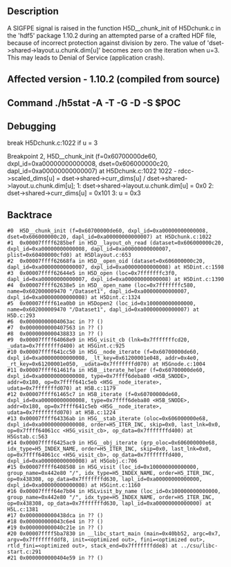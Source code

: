 Description
--------------
A SIGFPE signal is raised in the function H5D__chunk_init of H5Dchunk.c in the 'hdf5' package 1.10.2 during an attempted parse of a crafted HDF file, because of incorrect protection against division by zero. The value of 'dset->shared->layout.u.chunk.dim[u]' becomes zero on the iteration when u=3. This may leads to Denial of Service (application crash).

Affected version - 1.10.2 (compiled from source)
---------------

Command ./h5stat -A -T -G -D -S $POC
---------------

Debugging
---------------
break H5Dchunk.c:1022 if u = 3

Breakpoint 2, H5D__chunk_init (f=0x60700000de60, dxpl_id=0xa00000000000008, dset=0x606000000c20, dapl_id=0xa00000000000007) at H5Dchunk.c:1022
1022 - rdcc->scaled_dims[u] = dset->shared->curr_dims[u] / dset->shared->layout.u.chunk.dim[u];
1: dset->shared->layout.u.chunk.dim[u] = 0x0
2: dset->shared->curr_dims[u] = 0x101
3: u = 0x3

Backtrace
-------------------
```
#0  H5D__chunk_init (f=0x60700000de60, dxpl_id=0xa00000000000008, dset=0x606000000c20, dapl_id=0xa00000000000007) at H5Dchunk.c:1022
#1  0x00007ffff6285bef in H5D__layout_oh_read (dataset=0x606000000c20, dxpl_id=0xa00000000000008, dapl_id=0xa00000000000007, plist=0x60400000cfd0) at H5Dlayout.c:653
#2  0x00007ffff62668fa in H5D__open_oid (dataset=0x606000000c20, dapl_id=0xa00000000000007, dxpl_id=0xa00000000000008) at H5Dint.c:1598
#3  0x00007ffff62644e5 in H5D_open (loc=0x7fffffffc3f0, dapl_id=0xa00000000000007, dxpl_id=0xa00000000000008) at H5Dint.c:1390
#4  0x00007ffff62638e5 in H5D__open_name (loc=0x7fffffffc580, name=0x602000009470 "/Dataset1", dapl_id=0xa00000000000007, dxpl_id=0xa00000000000008) at H5Dint.c:1324
#5  0x00007ffff61ea0b0 in H5Dopen2 (loc_id=0x100000000000000, name=0x602000009470 "/Dataset1", dapl_id=0xa00000000000007) at H5D.c:293
#6  0x00000000004063ac in ?? ()
#7  0x0000000000407563 in ?? ()
#8  0x0000000000438833 in ?? ()
#9  0x00007ffff64068e9 in H5G_visit_cb (lnk=0x7fffffffcd20, _udata=0x7fffffffd400) at H5Gint.c:925
#10 0x00007ffff641cc50 in H5G__node_iterate (f=0x60700000de60, dxpl_id=0xa00000000000008, _lt_key=0x61200001e048, addr=0x4e0, _rt_key=0x61200001e050, _udata=0x7fffffffd070) at H5Gnode.c:1004
#11 0x00007ffff61461fa in H5B__iterate_helper (f=0x60700000de60, dxpl_id=0xa00000000000008, type=0x7ffff6deba80 <H5B_SNODE>, addr=0x180, op=0x7ffff641c5eb <H5G__node_iterate>, udata=0x7fffffffd070) at H5B.c:1179
#12 0x00007ffff61465c7 in H5B_iterate (f=0x60700000de60, dxpl_id=0xa00000000000008, type=0x7ffff6deba80 <H5B_SNODE>, addr=0x180, op=0x7ffff641c5eb <H5G__node_iterate>, udata=0x7fffffffd070) at H5B.c:1224
#13 0x00007ffff64336ab in H5G__stab_iterate (oloc=0x606000000e68, dxpl_id=0xa00000000000008, order=H5_ITER_INC, skip=0x0, last_lnk=0x0, op=0x7ffff64061cc <H5G_visit_cb>, op_data=0x7fffffffd400) at H5Gstab.c:563
#14 0x00007ffff6425ac9 in H5G__obj_iterate (grp_oloc=0x606000000e68, idx_type=H5_INDEX_NAME, order=H5_ITER_INC, skip=0x0, last_lnk=0x0, op=0x7ffff64061cc <H5G_visit_cb>, op_data=0x7fffffffd400, dxpl_id=0xa00000000000008) at H5Gobj.c:706
#15 0x00007ffff6408508 in H5G_visit (loc_id=0x100000000000000, group_name=0x442e80 "/", idx_type=H5_INDEX_NAME, order=H5_ITER_INC, op=0x438308, op_data=0x7fffffffd630, lapl_id=0xa00000000000000, dxpl_id=0xa00000000000008) at H5Gint.c:1160
#16 0x00007ffff64e7b04 in H5Lvisit_by_name (loc_id=0x100000000000000, group_name=0x442e80 "/", idx_type=H5_INDEX_NAME, order=H5_ITER_INC, op=0x438308, op_data=0x7fffffffd630, lapl_id=0xa00000000000000) at H5L.c:1381
#17 0x0000000000438dca in ?? ()
#18 0x000000000043c6e4 in ?? ()
#19 0x000000000040c21e in ?? ()
#20 0x00007ffff5ba7830 in __libc_start_main (main=0x40bb52, argc=0x7, argv=0x7fffffffddf8, init=<optimized out>, fini=<optimized out>, rtld_fini=<optimized out>, stack_end=0x7fffffffdde8) at ../csu/libc-start.c:291
#21 0x0000000000404e59 in ?? ()
```
